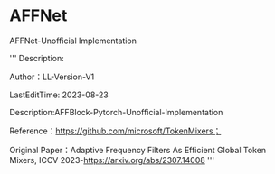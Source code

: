 # AFFNet
AFFNet-Unofficial Implementation


'''
Description:

Author：LL-Version-V1

LastEditTime: 2023-08-23

Description:AFFBlock-Pytorch-Unofficial-Implementation

Reference：https://github.com/microsoft/TokenMixers；

Original Paper：Adaptive Frequency Filters As Efficient Global Token Mixers, ICCV 2023-https://arxiv.org/abs/2307.14008
'''
